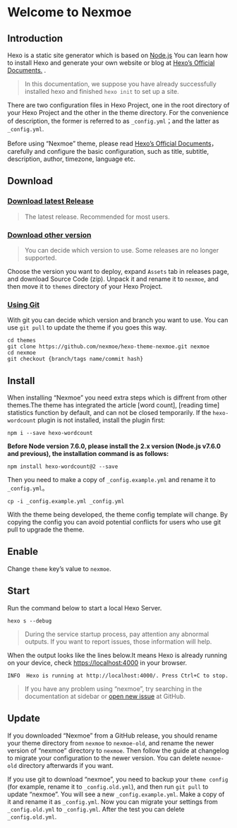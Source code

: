 # Welcome to Nexmoe

## Introduction

Hexo is a static site generator which is based on [Node.js](https://nodejs.org/) You can learn how to install Hexo and generate your own website or blog at [Hexo’s Official Documents.](https://hexo.io/docs) .

> In this documentation, we suppose you have already successfully installed hexo and finished `hexo init` to set up a site.

There are two configuration files in Hexo Project, one in the root directory of your Hexo Project and the other in the theme directory. For the convenience of description, the former is referred to as `_config.yml`；and the latter as `_config.yml`.

Before using “Nexmoe” theme, please read [Hexo’s Official Documents](https://hexo.io/docs)，carefully and configure the basic configuration, such as title, subtitle, description, author, timezone, language etc.

## Download

### [Download latest Release](https://github.com/nexmoe/hexo-theme-nexmoe/releases/latest)

> The latest release. Recommended for most users.

### [Download other version](https://github.com/nexmoe/hexo-theme-nexmoe/releases)

> You can decide which version to use. Some releases are no longer supported.

Choose the version you want to deploy, expand `Assets` tab in releases page, and download Source Code \(zip\). Unpack it and rename it to `nexmoe`, and then move it to `themes` directory of your Hexo Project.

### [Using Git](https://github.com/nexmoe/hexo-theme-nexmoe)

With git you can decide which version and branch you want to use. You can use `git pull` to update the theme if you goes this way.

```text
cd themes
git clone https://github.com/nexmoe/hexo-theme-nexmoe.git nexmoe
cd nexmoe
git checkout {branch/tags name/commit hash}
```

## Install

When installing “Nexmoe” you need extra steps which is diffrent from other themes.The theme has integrated the article \[word count\], \[reading time\] statistics function by default, and can not be closed temporarily. If the `hexo-wordcount` plugin is not installed, install the plugin first:

```text
npm i --save hexo-wordcount
```

**Before Node version 7.6.0, please install the 2.x version \(Node.js v7.6.0 and previous\), the installation command is as follows:**

```text
npm install hexo-wordcount@2 --save
```

Then you need to make a copy of `_config.example.yml` and rename it to `_config.yml`。

```text
cp -i _config.example.yml _config.yml
```

With the theme being developed, the theme config template will change. By copying the config you can avoid potential conflicts for users who use git pull to upgrade the theme.

## Enable

Change `theme` key’s value to `nexmoe`.

## Start

Run the command below to start a local Hexo Server.

```text
hexo s --debug
```

> During the service startup process, pay attention any abnormal outputs. If you want to report issues, those information will help.

When the output looks like the lines below.It means Hexo is already running on your device, check [https://localhost:4000](https://localhost:4000) in your browser.

```text
INFO  Hexo is running at http://localhost:4000/. Press Ctrl+C to stop.
```

> If you have any problem using “nexmoe”, try searching in the documentation at sidebar or [open new issue](https://github.com/nexmoe/hexo-theme-nexmoe/issues/new) at GitHub.

## Update

If you downloaded “Nexmoe” from a GitHub release, you should rename your theme directory from `nexmoe` to `nexmoe-old`, and rename the newer version of “nexmoe” directory to `nexmoe`. Then follow the guide at changelog to migrate your configuration to the newer version. You can delete `nexmoe-old` directory afterwards if you want.

If you use git to download “nexmoe”, you need to backup your `theme config` \(for example, rename it to `_config.old.yml`\), and then run `git pull` to update “nexmoe”. You will see a new `_config.example.yml`. Make a copy of it and rename it as `_config.yml`. Now you can migrate your settings from `_config.old.yml` to `_config.yml`. After the test you can delete `_config.old.yml`.

